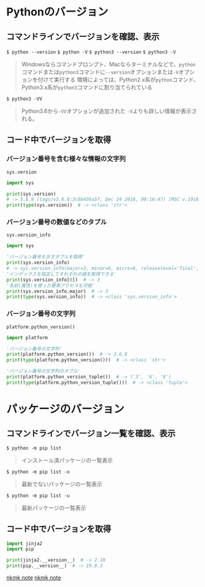 # Pythonのバージョン

## コマンドラインでバージョンを確認、表示

`$ python --version`
`$ python -V`
`$ python3 --version`
`$ python3 -V`
> Windowsならコマンドプロンプト、Macならターミナルなどで、`python`コマンドまたは`python3`コマンドに`--version`オプションまたは`-V`オプションを付けて実行する
> 環境によっては、Python2.x系が`python`コマンド、Python3.x系が`python3`コマンドに割り当てられている


`$ python3 -VV`
> Python3.6から`-VV`オプションが追加された
> `-V`よりも詳しい情報が表示される。

## コード中でバージョンを取得

### バージョン番号を含む様々な情報の文字列

`sys.version`
```python
import sys

print(sys.version)
# -> 3.6.8 (tags/v3.6.8:3c6b436a57, Dec 24 2018, 00:16:47) [MSC v.1916 64 bit (AMD64)] 
print(type(sys.version))  # -> <class 'str'>
```

### バージョン番号の数値などのタプル

`sys.version_info`
```python
import sys

'バージョン番号を示すタプルを取得'
print(sys.version_info)
# -> sys.version_info(major=3, minor=6, micro=8, releaselevel='final', serial=0)
'インデックスを指定してそれぞれの値を取得できる'
print(sys.version_info[0])  # -> 3
'名前(属性)を使った要素アクセスも可能'
print(sys.version_info.major)  # -> 3
print(type(sys.version_info))  # -> <class 'sys.version_info'>
```

### バージョン番号の文字列

`platform.python_version()`
```python
import platform

'バージョン番号の文字列'
print(platform.python_version())  # -> 3.6.8
print(type(platform.python_version()))  # -> <class 'str'>

'バージョン番号の文字列のタプル'
print(platform.python_version_tuple())  # -> ('3', '6', '8')
print(type(platform.python_version_tuple()))  # -> <class 'tuple'>
```

# パッケージのバージョン

## コマンドラインでバージョン一覧を確認、表示

`$ python -m pip list`
> インストール済パッケージの一覧表示

`$ python -m pip list -o`
> 最新でないパッケージの一覧表示

`$ python -m pip list -u`
> 最新パッケージの一覧表示

## コード中でバージョンを取得

```python
import jinja2
import pip

print(jinja2.__version__)  # -> 2.10
print(pip.__version__)  # -> 19.0.3
```

[nkmk note](https://note.nkmk.me/python-sys-platform-version-info/)
[nkmk note](https://note.nkmk.me/python-package-version/)
